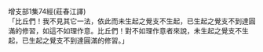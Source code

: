 增支部1集74經(莊春江譯)  
「比丘們！我不見其它一法，依此而未生起之覺支不生起，已生起之覺支不到達圓滿的修習，如這不如理作意。比丘們！對不如理作意者來說，未生起之覺支不生起，已生起之覺支不到達圓滿的修習。」  
  
  

